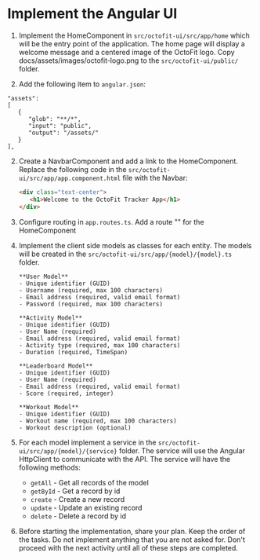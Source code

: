 # Implement the Angular UI

1. Implement the HomeComponent in `src/octofit-ui/src/app/home` which will be the entry point of the application. The home page will display a welcome message and a centered image of the OctoFit logo. Copy docs/assets/images/octofit-logo.png to the `src/octofit-ui/public/` folder.

2. Add the following item to `angular.json`:

```
"assets":
[
   {
      "glob": "**/*",
      "input": "public",
      "output": "/assets/"
   }
],
```

2. Create a NavbarComponent and add a link to the HomeComponent. Replace the following code in the `src/octofit-ui/src/app/app.component.html` file with the Navbar:

   ```html
   <div class="text-center">
      <h1>Welcome to the OctoFit Tracker App</h1>
   </div>
   ```

3. Configure routing in `app.routes.ts`. Add a route "" for the HomeComponent

4. Implement the client side models as classes for each entity. The models will be created in the `src/octofit-ui/src/app/{model}/{model}.ts` folder.

   ```models
   **User Model**
   - Unique identifier (GUID)
   - Username (required, max 100 characters)
   - Email address (required, valid email format)
   - Password (required, max 100 characters)

   **Activity Model**
   - Unique identifier (GUID)
   - User Name (required)
   - Email address (required, valid email format)
   - Activity type (required, max 100 characters)
   - Duration (required, TimeSpan)

   **Leaderboard Model**
   - Unique identifier (GUID)
   - User Name (required)
   - Email address (required, valid email format)
   - Score (required, integer)

   **Workout Model**
   - Unique identifier (GUID)
   - Workout name (required, max 100 characters)
   - Workout description (optional)
   ```

5. For each model implement a service in the `src/octofit-ui/src/app/{model}/{service}` folder. The service will use the Angular HttpClient to communicate with the API. The service will have the following methods:

   - `getAll` - Get all records of the model
   - `getById` - Get a record by id
   - `create` - Create a new record
   - `update` - Update an existing record
   - `delete` - Delete a record by id

6. Before starting the implementation, share your plan. Keep the order of the tasks. Do not implement anything that you are not asked for. Don't proceed with the next activity until all of these steps are completed.
